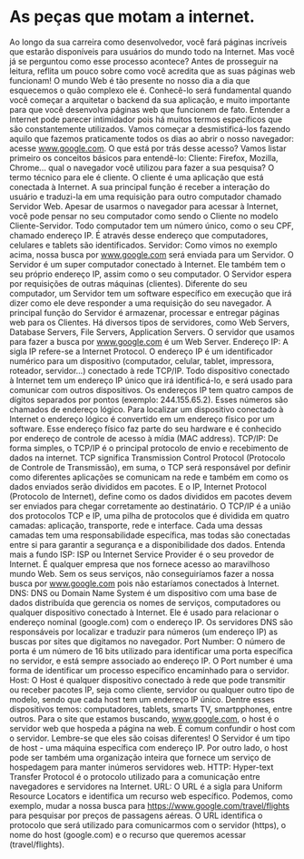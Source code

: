 # As peças que motam a internet.

Ao longo da sua carreira como desenvolvedor, você fará páginas incríveis que estarão disponíveis para usuários do mundo todo na Internet. Mas você já se perguntou como esse processo acontece? Antes de prosseguir na leitura, reflita um pouco sobre como você acredita que as suas páginas web funcionam!
O mundo Web é tão presente no nosso dia a dia que esquecemos o quão complexo ele é. Conhecê-lo será fundamental quando você começar a arquitetar o backend da sua aplicação, e muito importante para que você desenvolva páginas web que funcionem de fato.
Entender a Internet pode parecer intimidador pois há muitos termos específicos que são constantemente utilizados. Vamos começar a desmistificá-los fazendo aquilo que fazemos praticamente todos os dias ao abrir o nosso navegador: acesse www.google.com. O que está por trás desse acesso? Vamos listar primeiro os conceitos básicos para entendê-lo:
Cliente: Firefox, Mozilla, Chrome... qual o navegador você utilizou para fazer a sua pesquisa? O termo técnico para ele é cliente. O cliente é uma aplicação que está conectada à Internet. A sua principal função é receber a interação do usuário e traduzi-la em uma requisição para outro computador chamado Servidor Web. Apesar de usarmos o navegador para acessar à Internet, você pode pensar no seu computador como sendo o Cliente no modelo Cliente-Servidor. Todo computador tem um número único, como o seu CPF, chamado endereço IP. É através desse endereço que computadores, celulares e tablets são identificados.
Servidor: Como vimos no exemplo acima, nossa busca por www.google.com será enviada para um Servidor. O Servidor é um super computador conectado à Internet. Ele também tem o seu próprio endereço IP, assim como o seu computador. O Servidor espera por requisições de outras máquinas (clientes). Diferente do seu computador, um Servidor tem um software específico em execução que irá dizer como ele deve responder a uma requisição do seu navegador. A principal função do Servidor é armazenar, processar e entregar páginas web para os Clientes. Há diversos tipos de servidores, como Web Servers, Database Servers, File Servers, Application Servers. O servidor que usamos para fazer a busca por www.google.com é um Web Server.
Endereço IP: A sigla IP refere-se a Internet Protocol. O endereço IP é um identificador numérico para um dispositivo (computador, celular, tablet, impressora, roteador, servidor...) conectado à rede TCP/IP. Todo dispositivo conectado à Internet tem um endereço IP único que irá identificá-lo, e será usado para comunicar com outros dispositivos. Os endereços IP tem quatro campos de dígitos separados por pontos (exemplo: 244.155.65.2). Esses números são chamados de endereço lógico. Para localizar um dispositivo conectado à Internet o endereço lógico é convertido em um endereço físico por um software. Esse endereço físico faz parte do seu hardware e é conhecido por endereço de controle de acesso à mídia (MAC address).
TCP/IP: De forma simples, o TCP/IP é o principal protocolo de envio e recebimento de dados na internet. TCP significa Transmission Control Protocol (Protocolo de Controle de Transmissão), em suma, o TCP será responsável por definir como diferentes aplicações se comunicam na rede e também em como os dados enviados serão divididos em pacotes. E o IP, Internet Protocol (Protocolo de Internet), define como os dados divididos em pacotes devem ser enviados para chegar corretamente ao destinatário. O TCP/IP é a união dos protocolos TCP e IP, uma pilha de protocolos que é dividida em quatro camadas: aplicação, transporte, rede e interface. Cada uma dessas camadas tem uma responsabilidade específica, mas todas são conectadas entre si para garantir a segurança e a disponibilidade dos dados. Entenda mais a fundo
ISP: ISP ou Internet Service Provider é o seu provedor de Internet. É qualquer empresa que nos fornece acesso ao maravilhoso mundo Web. Sem os seus serviços, não conseguiríamos fazer a nossa busca por www.google.com pois não estaríamos conectados à Internet.
DNS: DNS ou Domain Name System é um dispositivo com uma base de dados distribuída que gerencia os nomes de serviços, computadores ou qualquer dispositivo conectado à Internet. Ele é usado para relacionar o endereço nominal (google.com) com o endereço IP. Os servidores DNS são responsáveis por localizar e traduzir para números (um endereço IP) as buscas por sites que digitamos no navegador.
Port Number: O número de porta é um número de 16 bits utilizado para identificar uma porta específica no servidor, e está sempre associado ao endereço IP. O Port number é uma forma de identificar um processo específico encaminhado para o servidor.
Host: O Host é qualquer dispositivo conectado à rede que pode transmitir ou receber pacotes IP, seja como cliente, servidor ou qualquer outro tipo de modelo, sendo que cada host tem um endereço IP único. Dentre esses dispositivos temos: computadores, tablets, smarts TV, smartpphones, entre outros. Para o site que estamos buscando, www.google.com, o host é o servidor web que hospeda a página na web. É comum confundir o host com o servidor. Lembre-se que eles são coisas diferentes! O Servidor é um tipo de host - uma máquina específica com endereço IP. Por outro lado, o host pode ser também uma organização inteira que fornece um serviço de hospedagem para manter inúmeros servidores web.
HTTP: Hyper-text Transfer Protocol é o protocolo utilizado para a comunicação entre navegadores e servidores na Internet.
URL: O URL é a sigla para Uniform Resource Locators e identifica um recurso web específico. Podemos, como exemplo, mudar a nossa busca para https://www.google.com/travel/flights para pesquisar por preços de passagens aéreas. O URL identifica o protocolo que será utilizado para comunicarmos com o servidor (https), o nome do host (google.com) e o recurso que queremos acessar (travel/flights).
